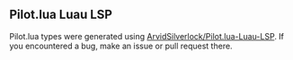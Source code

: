## Pilot.lua Luau LSP
Pilot.lua types were generated using [ArvidSilverlock/Pilot.lua-Luau-LSP](https://github.com/ArvidSilverlock/Pilot.lua-Luau-LSP). If you encountered a bug, make an issue or pull request there.
